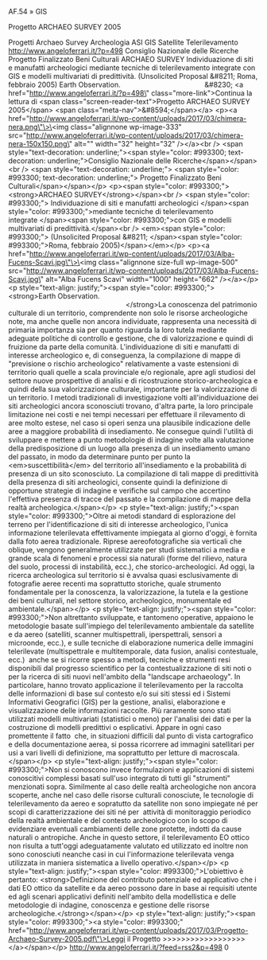 AF.54 » GIS

Progetto ARCHAEO SURVEY 2005

Progetti Archaeo Survey Archeologia ASI GIS Satellite Telerilevamento http://www.angeloferrari.it/?p=498 Consiglio Nazionale delle Ricerche Progetto Finalizzato Beni Culturali ARCHAEO SURVEY Individuazione di siti e manufatti archeologici mediante tecniche di telerilevamento integrate con GIS e modelli multivariati di predittività. (Unsolicited Proposal &\#8211; Roma, febbraio 2005) Earth Observation.                                           &\#8230; \<a href=\"http://www.angeloferrari.it/?p=498\" class=\"more-link\"\>Continua la lettura di \<span class=\"screen-reader-text\"\>Progetto ARCHAEO SURVEY 2005\</span\> \<span class=\"meta-nav\"\>&\#8594;\</span\>\</a\> \<p\>\<a href=\"http://www.angeloferrari.it/wp-content/uploads/2017/03/chimera-nera.png\"\>\<img class=\"alignnone wp-image-333\" src=\"http://www.angeloferrari.it/wp-content/uploads/2017/03/chimera-nera-150x150.png\" alt=\"\" width=\"32\" height=\"32\" /\>\</a\>\<br /\> \<span style=\"text-decoration: underline;\"\>\<span style=\"color: \#993300; text-decoration: underline;\"\>Consiglio Nazionale delle Ricerche\</span\>\</span\>\<br /\> \<span style=\"text-decoration: underline;\"\> \<span style=\"color: \#993300; text-decoration: underline;\"\> Progetto Finalizzato Beni Culturali\</span\>\</span\>\</p\> \<p\>\<span style=\"color: \#993300;\"\>\<strong\>ARCHAEO SURVEY\</strong\>\</span\>\<br /\> \<span style=\"color: \#993300;\"\> Individuazione di siti e manufatti archeologici \</span\>\<span style=\"color: \#993300;\"\>mediante tecniche di telerilevamento integrate \</span\>\<span style=\"color: \#993300;\"\>con GIS e modelli multivariati di predittività.\</span\>\<br /\> \<em\>\<span style=\"color: \#993300;\"\> (Unsolicited Proposal &\#8211; \</span\>\<span style=\"color: \#993300;\"\>Roma, febbraio 2005)\</span\>\</em\>\</p\> \<p\>\<a href=\"http://www.angeloferrari.it/wp-content/uploads/2017/03/Alba-Fucens-Scavi.jpg\"\>\<img class=\"alignnone size-full wp-image-500\" src=\"http://www.angeloferrari.it/wp-content/uploads/2017/03/Alba-Fucens-Scavi.jpg\" alt=\"Alba Fucens Scavi\" width=\"1000\" height=\"662\" /\>\</a\>\</p\> \<p style=\"text-align: justify;\"\>\<span style=\"color: \#993300;\"\>\<strong\>Earth Observation.                                                                                                                                             \</strong\>La conoscenza del patrimonio culturale di un territorio, comprendente non solo le risorse archeologiche note, ma anche quelle non ancora individuate, rappresenta una necessità di primaria importanza sia per quanto riguarda la loro tutela mediante adeguate politiche di controllo e gestione, che di valorizzazione e quindi di fruizione da parte della comunità. L'individuazione di siti e manufatti di interesse archeologico e, di conseguenza, la compilazione di mappe di "previsione o rischio archeologico" relativamente a vaste estensioni di territorio quali quelle a scala provinciale e/o regionale, apre agli studiosi del settore nuove prospettive di analisi e di ricostruzione storico-archeologica e quindi della sua valorizzazione culturale, importante per la valorizzazione di un territorio. I metodi tradizionali di investigazione volti all'individuazione dei siti archeologici ancora sconosciuti trovano, d'altra parte, la loro principale limitazione nei costi e nei tempi necessari per effettuare il rilevamento di aree molto estese, nel caso si operi senza una plausibile indicazione delle aree a maggiore probabilità di insediamento. Ne consegue quindi l'utilità di sviluppare e mettere a punto metodologie di indagine volte alla valutazione della predisposizione di un luogo alla presenza di un insediamento umano del passato, in modo da determinare punto per punto la \<em\>suscettibilità\</em\> del territorio all'insediamento e la probabilità di presenza di un sito sconosciuto. La compilazione di tali mappe di predittività della presenza di siti archeologici, consente quindi la definizione di opportune strategie di indagine e verifiche sul campo che accertino l'effettiva presenza di tracce del passato e la compilazione di mappe della realtà archeologica.\</span\>\</p\> \<p style=\"text-align: justify;\"\>\<span style=\"color: \#993300;\"\>Oltre ai metodi standard di esplorazione del terreno per l'identificazione di siti di interesse archeologico, l'unica informazione telerilevata effettivamente impiegata al giorno d'oggi, è fornita dalla foto aerea tradizionale. Riprese aereofotografiche sia verticali che oblique, vengono generalmente utilizzate per studi sistematici a media e grande scala di fenomeni e processi sia naturali (forme del rilievo, natura del suolo, processi di instabilità, ecc.), che storico-archeologici. Ad oggi, la ricerca archeologica sul territorio si è avvalsa quasi esclusivamente di fotografie aeree recenti ma soprattutto storiche, quale strumento fondamentale per la conoscenza, la valorizzazione, la tutela e la gestione dei beni culturali, nel settore storico, archeologico, monumentale ed ambientale.\</span\>\</p\> \<p style=\"text-align: justify;\"\>\<span style=\"color: \#993300;\"\>Non altrettanto sviluppate, e tantomeno operative, appaiono le metodologie basate sull'impiego del telerilevamento ambientale da satellite e da aereo (satelliti, scanner multispettrali, iperspettrali, sensori a microonde, ecc.), e sulle tecniche di elaborazione numerica delle immagini telerilevate (multispettrale e multitemporale, data fusion, analisi contestuale, ecc.)  anche se si ricorre spesso a metodi, tecniche e strumenti resi disponibili dal progresso scientifico per la contestualizzazione di siti noti o per la ricerca di siti nuovi nell'ambito della "landscape archaeology". In particolare, hanno trovato applicazione il telerilevamento per la raccolta delle informazioni di base sul contesto e/o sui siti stessi ed i Sistemi Informativi Geografici (GIS) per la gestione, analisi, elaborazione e visualizzazione delle informazioni raccolte. Più raramente sono stati utilizzati modelli multivariati (statistici o meno) per l'analisi dei dati e per la costruzione di modelli predittivi o esplicativi. Appare in ogni caso promettente il fatto  che, in situazioni difficili dal punto di vista cartografico e della documentazione aerea, si possa ricorrere ad immagini satellitari per usi a vari livelli di definizione, ma soprattutto per letture di macroscala.\</span\>\</p\> \<p style=\"text-align: justify;\"\>\<span style=\"color: \#993300;\"\>Non si conoscono invece formulazioni e applicazioni di sistemi conoscitivi complessi basati sull'uso integrato di tutti gli "strumenti" menzionati sopra. Similmente al caso delle realtà archeologiche non ancora scoperte, anche nel caso delle risorse culturali conosciute, le tecnologie di telerilevamento da aereo e sopratutto da satellite non sono impiegate né per scopi di caratterizzazione dei siti né per  attività di monitoraggio periodico della realtà ambientale e del contesto archeologico con lo scopo di evidenziare eventuali cambiamenti delle zone protette, indotti da cause naturali o antropiche. Anche in questo settore, il telerilevamento EO ottico non risulta a tutt'oggi adeguatamente valutato ed utilizzato ed inoltre non sono conosciuti neanche casi in cui l'informazione telerilevata venga utilizzata in maniera sistematica a livello operativo.\</span\>\</p\> \<p style=\"text-align: justify;\"\>\<span style=\"color: \#993300;\"\>L'obiettivo è pertanto: \<strong\>Definizione del contributo potenziale ed applicativo che i dati EO ottico da satellite e da aereo possono dare in base ai requisiti utente ed agli scenari applicativi definiti nell'ambito della modellistica e delle metodologie di indagine, conoscenza e gestione delle risorse archeologiche.\</strong\>\</span\>\</p\> \<p style=\"text-align: justify;\"\>\<span style=\"color: \#993300;\"\>\<a style=\"color: \#993300;\" href=\"http://www.angeloferrari.it/wp-content/uploads/2017/03/Progetto-Archaeo-Survey-2005.pdf\"\>Leggi il Progetto &gt;&gt;&gt;&gt;&gt;&gt;&gt;&gt;&gt;&gt;&gt;&gt;&gt;&gt;&gt;&gt;&gt;&gt; \</a\>\</span\>\</p\> http://www.angeloferrari.it/?feed=rss2&p=498 0
